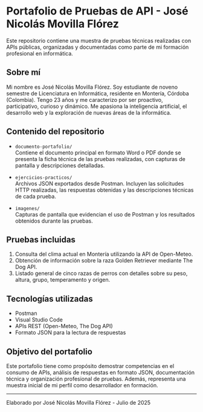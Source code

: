 # Portafolio de Pruebas de API - José Nicolás Movilla Flórez

Este repositorio contiene una muestra de pruebas técnicas realizadas con APIs públicas, organizadas y documentadas como parte de mi formación profesional en informática.

## Sobre mí

Mi nombre es José Nicolás Movilla Flórez. Soy estudiante de noveno semestre de Licenciatura en Informática, residente en Montería, Córdoba (Colombia). Tengo 23 años y me caracterizo por ser proactivo, participativo, curioso y dinámico. Me apasiona la inteligencia artificial, el desarrollo web y la exploración de nuevas áreas de la informática.

## Contenido del repositorio

- `documento-portafolio/`  
  Contiene el documento principal en formato Word o PDF donde se presenta la ficha técnica de las pruebas realizadas, con capturas de pantalla y descripciones detalladas.

- `ejercicios-practicos/`  
  Archivos JSON exportados desde Postman. Incluyen las solicitudes HTTP realizadas, las respuestas obtenidas y las descripciones técnicas de cada prueba.

- `imagenes/`  
  Capturas de pantalla que evidencian el uso de Postman y los resultados obtenidos durante las pruebas.

## Pruebas incluidas

1. Consulta del clima actual en Montería utilizando la API de Open-Meteo.
2. Obtención de información sobre la raza Golden Retriever mediante The Dog API.
3. Listado general de cinco razas de perros con detalles sobre su peso, altura, grupo, temperamento y origen.

## Tecnologías utilizadas

- Postman
- Visual Studio Code
- APIs REST (Open-Meteo, The Dog API)
- Formato JSON para la lectura de respuestas

## Objetivo del portafolio

Este portafolio tiene como propósito demostrar competencias en el consumo de APIs, análisis de respuestas en formato JSON, documentación técnica y organización profesional de pruebas. Además, representa una muestra inicial de mi perfil como desarrollador en formación.

---

Elaborado por José Nicolás Movilla Flórez - Julio de 2025
